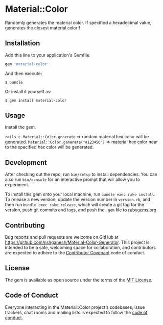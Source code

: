 # Material::Color

Randomly generates the material color. If specified a hexadecimal value, generates the closest material color!!

## Installation

Add this line to your application's Gemfile:

```ruby
gem 'material-color'
```

And then execute:

    $ bundle

Or install it yourself as:

    $ gem install material-color

## Usage

Install the gem.

`rails c`.
`Material::Color.generate` => random material hex color will be generated.
`Material::Color.generate("#123456")` => material hex color near to the specified hex color will be generated. 

## Development

After checking out the repo, run `bin/setup` to install dependencies. You can also run `bin/console` for an interactive prompt that will allow you to experiment.

To install this gem onto your local machine, run `bundle exec rake install`. To release a new version, update the version number in `version.rb`, and then run `bundle exec rake release`, which will create a git tag for the version, push git commits and tags, and push the `.gem` file to [rubygems.org](https://rubygems.org).

## Contributing

Bug reports and pull requests are welcome on GitHub at https://github.com/nshganesh/Material-Color-Generator. This project is intended to be a safe, welcoming space for collaboration, and contributors are expected to adhere to the [Contributor Covenant](http://contributor-covenant.org) code of conduct.

## License

The gem is available as open source under the terms of the [MIT License](https://opensource.org/licenses/MIT).

## Code of Conduct

Everyone interacting in the Material::Color project’s codebases, issue trackers, chat rooms and mailing lists is expected to follow the [code of conduct](https://github.com/nshganesh/Material-Color-Generator/blob/master/CODE_OF_CONDUCT.md).

